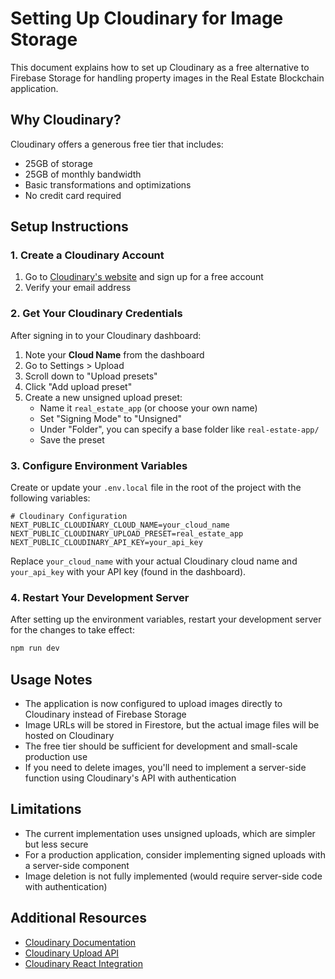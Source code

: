 # Setting Up Cloudinary for Image Storage

This document explains how to set up Cloudinary as a free alternative to Firebase Storage for handling property images in the Real Estate Blockchain application.

## Why Cloudinary?

Cloudinary offers a generous free tier that includes:
- 25GB of storage
- 25GB of monthly bandwidth
- Basic transformations and optimizations
- No credit card required

## Setup Instructions

### 1. Create a Cloudinary Account

1. Go to [Cloudinary's website](https://cloudinary.com/) and sign up for a free account
2. Verify your email address

### 2. Get Your Cloudinary Credentials

After signing in to your Cloudinary dashboard:

1. Note your **Cloud Name** from the dashboard
2. Go to Settings > Upload
3. Scroll down to "Upload presets"
4. Click "Add upload preset"
5. Create a new unsigned upload preset:
   - Name it `real_estate_app` (or choose your own name)
   - Set "Signing Mode" to "Unsigned"
   - Under "Folder", you can specify a base folder like `real-estate-app/`
   - Save the preset

### 3. Configure Environment Variables

Create or update your `.env.local` file in the root of the project with the following variables:

```
# Cloudinary Configuration
NEXT_PUBLIC_CLOUDINARY_CLOUD_NAME=your_cloud_name
NEXT_PUBLIC_CLOUDINARY_UPLOAD_PRESET=real_estate_app
NEXT_PUBLIC_CLOUDINARY_API_KEY=your_api_key
```

Replace `your_cloud_name` with your actual Cloudinary cloud name and `your_api_key` with your API key (found in the dashboard).

### 4. Restart Your Development Server

After setting up the environment variables, restart your development server for the changes to take effect:

```bash
npm run dev
```

## Usage Notes

- The application is now configured to upload images directly to Cloudinary instead of Firebase Storage
- Image URLs will be stored in Firestore, but the actual image files will be hosted on Cloudinary
- The free tier should be sufficient for development and small-scale production use
- If you need to delete images, you'll need to implement a server-side function using Cloudinary's API with authentication

## Limitations

- The current implementation uses unsigned uploads, which are simpler but less secure
- For a production application, consider implementing signed uploads with a server-side component
- Image deletion is not fully implemented (would require server-side code with authentication)

## Additional Resources

- [Cloudinary Documentation](https://cloudinary.com/documentation)
- [Cloudinary Upload API](https://cloudinary.com/documentation/image_upload_api_reference)
- [Cloudinary React Integration](https://cloudinary.com/documentation/react_integration)
